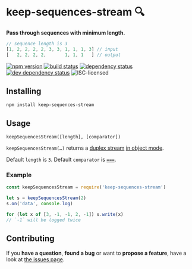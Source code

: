 # keep-sequences-stream 🔍

**Pass through sequences with minimum length.**

```js
// sequence length is 3
[1, 2, 2, 2, 2, 3, 3, 1, 1, 1, 3] // input
[   2, 2, 2, 2,       1, 1, 1   ] // output
```

[![npm version](https://img.shields.io/npm/v/keep-sequences-stream.svg)](https://www.npmjs.com/package/keep-sequences-stream)
[![build status](https://img.shields.io/travis/derhuerst/keep-sequences-stream.svg)](https://travis-ci.org/derhuerst/keep-sequences-stream)
[![dependency status](https://img.shields.io/david/derhuerst/keep-sequences-stream.svg)](https://david-dm.org/derhuerst/keep-sequences-stream#info=dependencies)
[![dev dependency status](https://img.shields.io/david/dev/derhuerst/keep-sequences-stream.svg)](https://david-dm.org/derhuerst/keep-sequences-stream#info=devDependencies)
![ISC-licensed](https://img.shields.io/github/license/derhuerst/keep-sequences-stream.svg)


## Installing

```
npm install keep-sequences-stream
```


## Usage

`keepSequencesStream([length], [comparator])`

`keepSequencesStream(…)` returns a [duplex stream](https://nodejs.org/api/stream.html#stream_class_stream_duplex) [in object mode](https://nodejs.org/api/stream.html#stream_object_mode).

Default `length` is `3`. Default `comparator` is [`===`](https://developer.mozilla.org/en-US/docs/Web/JavaScript/Reference/Operators/Comparison_Operators#Identity).

### Example

```js
const keepSequencesStream = require('keep-sequences-stream')

let s = keepSequencesStream(2)
s.on('data', console.log)

for (let x of [3, -1, -1, 2, -1]) s.write(x)
// `-1` will be logged twice
```


## Contributing

If you **have a question**, **found a bug** or want to **propose a feature**, have a look at [the issues page](https://github.com/derhuerst/keep-sequences-stream/issues).
